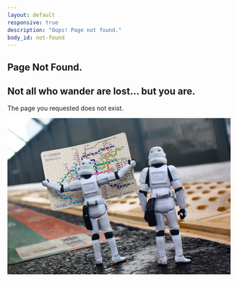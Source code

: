 ```yaml
---
layout: default
responsive: true
description: "Oops! Page not found."
body_id: not-found
---
```


<div class="container text-center">
  <section class="page404">
    <h1>Page Not Found.</h1>
    <h2>Not all who wander are lost... but you are.</h1>
    <p class="lead">The page you requested does not exist.</p>
    <img src="/images/404-trooper-map-zoom.jpg">
  </section>
</div>